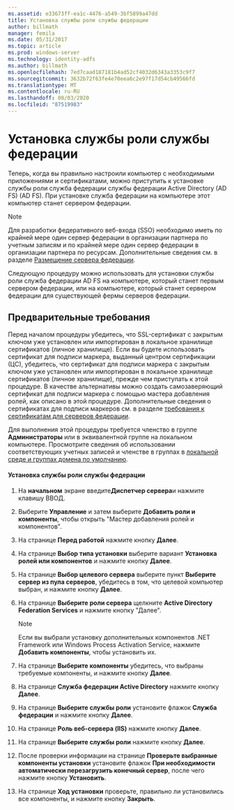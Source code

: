 ```yaml
---
ms.assetid: e33673ff-ea1c-4476-a549-3bf5899a47dd
title: Установка службы роли службы федерации
author: billmath
manager: femila
ms.date: 05/31/2017
ms.topic: article
ms.prod: windows-server
ms.technology: identity-adfs
ms.author: billmath
ms.openlocfilehash: 7ed7caad187181b4ad52cf4032d6343a3353c9f7
ms.sourcegitcommit: 3632b72f63fe4e70eea6c2e97f17d54cb49566fd
ms.translationtype: MT
ms.contentlocale: ru-RU
ms.lasthandoff: 08/03/2020
ms.locfileid: "87519983"
---
```

# <a name="install-the-federation-service-role-service"></a>Установка службы роли службы федерации

Теперь, когда вы правильно настроили компьютер с необходимыми приложениями и сертификатами, можно приступить к установке службы роли служба федерации службы федерации Active Directory (AD FS) (AD FS). При установке служба федерации на компьютере этот компьютер станет сервером федерации.

> [!NOTE]
> Для разработки федеративного веб-входа (SSO) необходимо иметь по крайней мере один сервер федерации в организации партнера по учетным записям и по крайней мере один сервер федерации в организации партнера по ресурсам. Дополнительные сведения см. в разделе [Размещение сервера федерации](/previous-versions/windows/it-pro/windows-server-2012-R2-and-2012/dd807127(v=ws.11)).

Следующую процедуру можно использовать для установки службы роли служба федерации AD FS на компьютере, который станет первым сервером федерации, или на компьютере, который станет сервером федерации для существующей фермы серверов федерации.

## <a name="prerequisites"></a>Предварительные требования
Перед началом процедуры убедитесь, что SSL-сертификат с закрытым ключом уже установлен или импортирован в локальное хранилище сертификатов (личное хранилище). Если вы будете использовать сертификат для подписи маркера, выданный центром сертификации (ЦС), убедитесь, что сертификат для подписи маркера с закрытым ключом уже установлен или импортирован в локальное хранилище сертификатов (личное хранилище), прежде чем приступать к этой процедуре. В качестве альтернативы можно создать самозаверяющий сертификат для подписи маркера с помощью мастера добавления ролей, как описано в этой процедуре. Дополнительные сведения о сертификатах для подписи маркеров см. в разделе [требования к сертификатам для серверов федерации](../design/certificate-requirements-for-federation-servers.md).

Для выполнения этой процедуры требуется членство в группе **Администраторы** или в эквивалентной группе на локальном компьютере. Просмотрите сведения об использовании соответствующих учетных записей и членстве в группах в [локальной среде и группах домена по умолчанию](https://go.microsoft.com/fwlink/?LinkId=83477).

#### <a name="to-install-the-federation-service-role-service"></a>Установка службы роли службы федерации

1. На **начальном** экране введите**Диспетчер сервера**и нажмите клавишу ВВОД.

2. Выберите **Управление** и затем выберите **Добавить роли и компоненты**, чтобы открыть "Мастер добавления ролей и компонентов".

3. На странице **Перед работой** нажмите кнопку **Далее**.

4. На странице **Выбор типа установки** выберите вариант **Установка ролей или компонентов** и нажмите кнопку **Далее**.

5. На странице **Выбор целевого сервера** выберите пункт **Выберите сервер из пула серверов**, убедитесь в том, что целевой компьютер выбран, и нажмите кнопку **Далее**.

6. На странице **Выберите роли сервера** щелкните **Active Directory Federation Services** и нажмите кнопку "Далее".

    > [!NOTE]
    > Если вы выбрали установку дополнительных компонентов .NET Framework или Windows Process Activation Service, нажмите **Добавить компоненты**, чтобы установить их.

7. На странице **Выберите компоненты** убедитесь, что выбраны требуемые компоненты, и нажмите кнопку **Далее**.

8. На странице **Служба федерации Active Directory** нажмите кнопку **Далее**.

9. На странице **Выберите службы роли** установите флажок **Cлужба федерации** и нажмите кнопку **Далее**.

10. На странице **Роль веб-сервера (IIS)** нажмите кнопку **Далее**.

11. На странице **Выберите службы роли** нажмите кнопку **Далее**.

12. После проверки информации на странице **Проверьте выбранные компоненты установки** установите флажок **При необходимости автоматически перезагрузить конечный сервер**, после чего нажмите кнопку **Установить**.

13. На странице **Ход установки** проверьте, правильно ли установились все компоненты, и нажмите кнопку **Закрыть**.